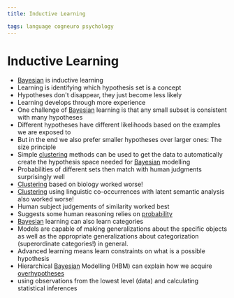 ```yaml
---
title: Inductive Learning

tags: language cogneuro psychology 
---
```


# Inductive Learning
- [Bayesian](Bayesian.md) is inductive learning
- Learning is identifying which hypothesis set is a concept
- Hypotheses don't disappear, they just become less likely
- Learning develops through more experience
- One challenge of [Bayesian](Bayesian.md) learning is that any small subset is consistent with many hypotheses
- Different hypotheses have different likelihoods based on the examples we are exposed to
- But in the end we also prefer smaller hypotheses over larger ones: The size principle
- Simple [clustering](Clustering.md) methods can be used to get the data to automatically create the hypothesis space needed for [Bayesian](Bayesian.md) modelling
- Probabilities of different sets then match with human judgments surprisingly well
- [Clustering](Clustering.md) based on biology worked worse!
- [Clustering](Clustering.md) using linguistic co-occurrences with latent semantic analysis also worked worse!
- Human subject judgements of similarity worked best
- Suggests some human reasoning relies on [probability](Probability.md)
- [Bayesian](Bayesian.md) learning can also learn categories
- Models are capable of making generalizations about the specific objects as well as the appropriate generalizations about categorization (superordinate categories!) in general.
- Advanced learning means learn constraints on what is a possible hypothesis
- Hierarchical [Bayesian](Bayesian.md) Modelling (HBM) can explain how we acquire [overhypotheses](Overhypotheses.md)
- using observations from the lowest level (data) and calculating statistical inferences














